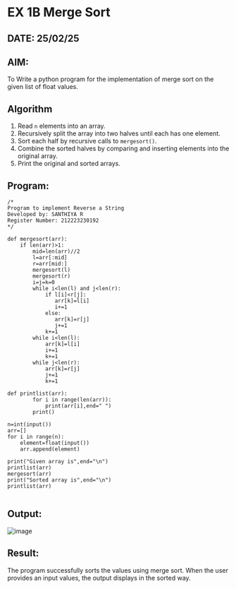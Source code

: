 # EX 1B Merge Sort 
## DATE: 25/02/25
## AIM:
To Write a python program for the implementation of merge sort on the given list of float values.

## Algorithm

1. Read `n` elements into an array.  
2. Recursively split the array into two halves until each has one element.  
3. Sort each half by recursive calls to `mergesort()`.  
4. Combine the sorted halves by comparing and inserting elements into the original array.  
5. Print the original and sorted arrays.

## Program:
```
/*
Program to implement Reverse a String
Developed by: SANTHIYA R
Register Number: 212223230192
*/
```
```
def mergesort(arr):
    if len(arr)>1:
        mid=len(arr)//2
        l=arr[:mid]
        r=arr[mid:]
        mergesort(l)
        mergesort(r)
        i=j=k=0
        while i<len(l) and j<len(r):
            if l[i]<r[j]:
               arr[k]=l[i]
               i+=1
            else:
               arr[k]=r[j]
               j+=1
            k+=1
        while i<len(l):
            arr[k]=l[i]
            i+=1
            k+=1
        while j<len(r):
            arr[k]=r[j]
            j+=1
            k+=1
    
def printlist(arr):
        for i in range(len(arr)):
            print(arr[i],end=" ")
        print()
        
n=int(input())
arr=[]
for i in range(n):
    element=float(input())
    arr.append(element)
    
print("Given array is",end="\n")
printlist(arr)
mergesort(arr)
print("Sorted array is",end="\n")
printlist(arr)
        
```
## Output:

![image](https://github.com/user-attachments/assets/52506282-2250-40fb-a2e4-e23a3cdd21cf)


## Result:
The program successfully sorts the values using merge sort. When the user provides an input values, the output displays in the sorted way.
